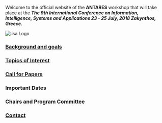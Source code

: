 Welcome to the official website of the **ANTARES** workshop that will take place at the _**The 9th International Conference on Information, Intelligence, Systems and Applications 23 - 25 July, 2018 Zakynthos, Greece**_. 

![iisa Logo](http://iisa2017.unipi.gr/wp-content/uploads/2016/11/iisa_logo_3d-150x150.png)

### [Background and goals](http://antaresiot.github.io/iisa18/background)

### [Topics of Interest](http://antaresiot.github.io/iisa18/toi)

### [Call for Papers](https://antaresiot.github.io/iisa18/papers)

### Important Dates

### Chairs and  Program Committee

### [Contact](https://antaresiot.github.io/iisa18/contact)
